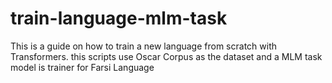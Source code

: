 # train-language-mlm-task
This is a guide on how to train a new language from scratch with Transformers. this scripts use Oscar Corpus as the dataset  and a MLM task model is trainer for Farsi Language
